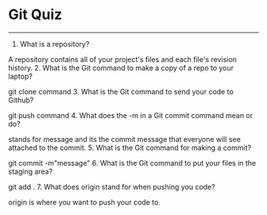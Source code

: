 # Git Quiz



---

1. What is a repository?

<!-- Write your answer under here -->
A repository contains all of your project's files and each file's revision history.
2. What is the Git command to make a copy of a repo to your laptop?

<!-- Write your answer under here -->
git clone command
3. What is the Git command to send your code to Github?

<!-- Write your answer under here -->
git push command
4. What does the -m in a Git commit command mean or do?

<!-- Write your answer here -->
stands for message and its the commit message that everyone will see attached to the commit.
5. What is the Git command for making a commit?

<!-- Write your answer here -->
git commit -m"message"
6. What is the Git command to put your files in the staging area?

<!-- Write your answer here -->
git add .
7. What does origin stand for when pushing you code?

<!-- Write your answer here -->
origin is where you want to push your code to.